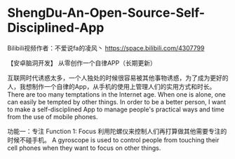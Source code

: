 # ShengDu-An-Open-Source-Self-Disciplined-App
Bilibili视频作者：不爱说fa的凌风丶
https://space.bilibili.com/4307799

【安卓脑洞开发】 从零创作一个自律APP（长期更新）

互联网时代诱惑太多，一个人独处的时候很容易被其他事物诱惑，为了成为更好的人，我想制作一个自律的App，从手机的使用上管理人们的实用方式和时长。
There are too many temptations in the Internet age. When one is alone, one can easily be tempted by other things. In order to be a better person, I want to make a self-disciplined App to manage people's practical ways and time from the use of mobile phones.

功能一：专注
Function 1: Focus
利用陀螺仪来控制人们再打算做其他需要专注的时候不碰手机。
A gyroscope is used to control people from touching their cell phones when they want to focus on other things.
